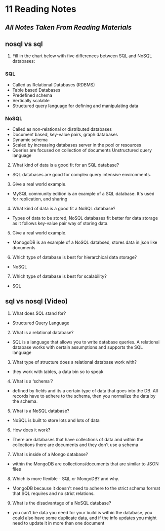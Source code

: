 # 11 Reading Notes

## *All Notes Taken From Reading Materials*

## nosql vs sql

1. Fill in the chart below with five differences between SQL and NoSQL databases:
### SQL
  * Called as Relational Databases (RDBMS)
  * Table based Databases	
  * Predefined schema	
  * Vertically scalable	
  * Structured query language for defining and manipulating data	

### NoSQL
  * Called as non-relational or distributed databases
  * Document based, key-value pairs, graph databases
  * Dynamic schema
  * Scaled by increasing databases server in the pool or resources
  * Queries are focused on collection of documents Unstructured query language

2. What kind of data is a good fit for an SQL database?
  - SQL databases are good for complex query intensive environments.

3. Give a real world example.
  - MySQL community edition is an example of a SQL database. It's used for replication, and sharing

4. What kind of data is a good fit a NoSQL database?
  - Types of data to be stored, NoSQL databases fit better for data storage as it follows key-value pair way of storing data.

5. Give a real world example.
  - MonogoDB is an example of a NoSQL databsed, stores data in json like documents

6. Which type of database is best for hierarchical data storage?
  - NoSQL

7. Which type of database is best for scalability?
 - SQL



## sql vs nosql (Video)

1. What does SQL stand for?
  * Structured Query Language

2. What is a relational database?
  * SQL is a language that allows you to write database queries. A relational database works with certain assumptions and supports the SQL language

3. What type of structure does a relational database work with?
  * they work with tables, a data bin so to speak

4. What is a ‘schema’?
  * defined by fields and its a certain type of data that goes into the DB. All records have to adhere to the schema, then you normalize the data by the schema.

5. What is a NoSQL database?
  * NoSQL is built to store lots and lots of data

6. How does it work?
  *  There are databases that have collections of data and within the collections there are documents and they don't use a schema

7. What is inside of a Mongo database?
  * within the MongoDB are collections/documents that are similar to JSON files

8. Which is more flexible - SQL or MongoDB? and why.
  * MongoDB because it doesn't need to adhere to the strict schema format that SQL requires and no strict relations.

9. What is the disadvantage of a NoSQL database?
  * you can't be data you need for your build is within the database, you could also have some duplicate data, and if the info updates you might need to update it in more than one document

